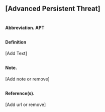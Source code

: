 
## [Advanced Persistent Threat]
#
#### Abbreviation. APT
##
#### Definition
[Add Text]
##
#### Note.
[Add note or remove]
##
#### Reference(s).
[Add url or remove]

